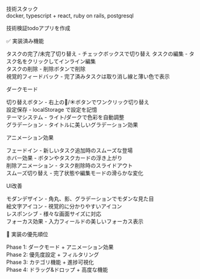 技術スタック  
docker, typescript + react, ruby on rails, postgresql  

技術検証todoアプリを作成  

✅ 実装済み機能  

タスクの完了/未完了切り替え - チェックボックスで切り替え 
タスクの編集 - タスク名をクリックしてインライン編集  
タスクの削除 - 削除ボタンで削除  
視覚的フィードバック - 完了済みタスクは取り消し線と薄い色で表示  

ダークモード  

切り替えボタン - 右上の🌙/☀️ボタンでワンクリック切り替え  
設定保存 - localStorage で設定を記憶  
テーマシステム - ライト/ダークで色彩を自動調整  
グラデーション - タイトルに美しいグラデーション効果  

アニメーション効果  

フェードイン - 新しいタスク追加時のスムーズな登場  
ホバー効果 - ボタンやタスクカードの浮き上がり  
削除アニメーション - タスク削除時のスライドアウト  
スムーズ切り替え - 完了状態や編集モードの滑らかな変化  

UI改善  

モダンデザイン - 角丸、影、グラデーションでモダンな見た目  
絵文字アイコン - 視覚的に分かりやすいアイコン  
レスポンシブ - 様々な画面サイズに対応  
フォーカス効果 - 入力フィールドの美しいフォーカス表示  

🚀 実装の優先順位  

Phase 1: ダークモード + アニメーション効果  
Phase 2: 優先度設定 + フィルタリング  
Phase 3: カテゴリ機能 + 進捗可視化  
Phase 4: ドラッグ&ドロップ + 高度な機能  